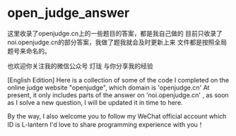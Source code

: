 # open_judge_answer
这里收录了openjudge.cn上的一些题目的答案，都是我自己做的
目前只收录了noi.openjudge.cn的部分答案，我做了题我就会及时更新上来
文件都是按照全局题号来命名的。

也欢迎你关注我的微信公众号 灯珑
与你分享我的经验

[English Edition]
Here is a collection of some of the code I completed on the online judge website "openjudge", which domain is 'openjudge.cn'
At present, it only includes  parts of the answer on 'noi.openjudge.cn' , as soon as I solve a new question, I will be updated it in time to here.

By the way, I also welcome you to follow my WeChat official account which ID is L-lantern
I'd love to share programming experience with you！
